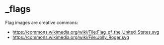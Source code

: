 # _flags

Flag images are creative commons:
- https://commons.wikimedia.org/wiki/File:Flag_of_the_United_States.svg
- https://commons.wikimedia.org/wiki/File:Jolly_Roger.svg
